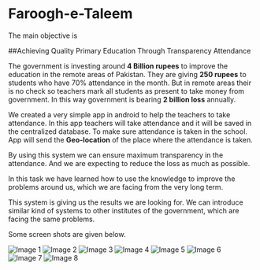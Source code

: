 Faroogh-e-Taleem
================

The main objective is

##Achieving Quality Primary Education Through Transparency Attendance


The government is investing around **4 Billion rupees** to improve the education in the remote areas of Pakistan. They are giving **250 rupees** to students who have 70% attendance in the month. But in remote areas their is no check so teachers mark all students as present to take money from government. In this way government is bearing **2 billion loss** annually.

We created a very simple app in android to help the teachers to take attendance. In this app teachers will take attendance and it will be saved in the centralized database. To make sure attendance is taken in the school. App will send the **Geo-location** of the place where the attendance is taken.

By using this system we can ensure maximum transparency in the attendance. And we are expecting to reduce the loss as much as possible.

In this task we have learned how to use the knowledge to improve the problems around us, which we are facing from the very long term.

This system is giving us the results we are looking for. We can introduce similar kind of systems to other institutes of the government, which are facing the same problems.

Some screen shots are given below.


![Image 1](https://github.com/asdanyal/ISBHack_2017/blob/master/images/1.PNG)
![Image 2](https://github.com/asdanyal/ISBHack_2017/blob/master/images/2.PNG)
![Image 3](https://github.com/asdanyal/ISBHack_2017/blob/master/images/3.PNG)
![Image 4](https://github.com/asdanyal/ISBHack_2017/blob/master/images/4.PNG)
![Image 5](https://github.com/asdanyal/ISBHack_2017/blob/master/images/5.PNG)
![Image 6](https://github.com/asdanyal/ISBHack_2017/blob/master/images/6.PNG)
![Image 7](https://github.com/asdanyal/ISBHack_2017/blob/master/images/7.PNG)
![Image 8](https://github.com/asdanyal/ISBHack_2017/blob/master/images/8.PNG)



